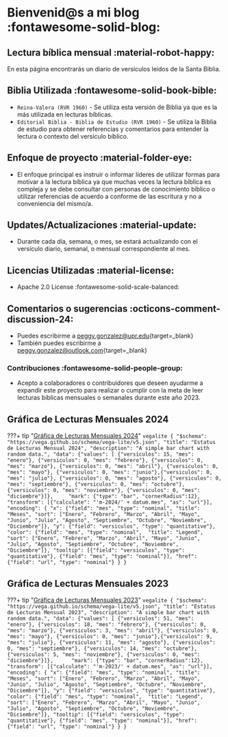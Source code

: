 # Bienvenid@s a mi blog :fontawesome-solid-blog:
## Lectura bíblica mensual :material-robot-happy:

En esta página encontrarás un diario de versículos leídos de la Santa Biblia.    

## Biblia Utilizada :fontawesome-solid-book-bible:

* `Reina-Valera (RVR 1960)` - Se utiliza esta versión de Biblia ya que es la más utilizada en lecturas bíblicas. 
* `Editorial Biblia - Biblia de Estudio (RVR 1960)` - Se utiliza la Biblia de estudio para obtener referencias y comentarios para entender la lectura o contexto del versículo bíblico.


## Enfoque de proyecto :material-folder-eye:

- El enfoque principal es instruir o informar líderes de utilizar formas para motivar a la lectura bíblica ya que muchas veces la lectura bíblica es compleja y se debe consultar con personas de conocimiento bíblico o utilizar referencias de acuerdo a conforme de las escritura y no a conveniencia del mismo/a.

## Updates/Actualizaciones :material-update:

- Durante cada día, semana, o mes, se estará actualizando con el versículo diario, semanal, o mensual correspondiente al mes.

## Licencias Utilizadas :material-license:
- Apache 2.0 License :fontawesome-solid-scale-balanced:

## Comentarios o sugerencias :octicons-comment-discussion-24:

- Puedes escribirme a [peggy.gonzalez@upr.edu](mailto:peggy.gonzalez@upr.edu){target=_blank}
- También puedes escribirme a [peggy.gonzalez@outlook.com](mailto:peggy.gonzalez@outlook.com){target=_blank}

### Contribuciones :fontawesome-solid-people-group:

- Acepto a colaboradores o contribuidores que deseen ayudarme a expandir este proyecto para realizar o cumplir con la meta de leer lecturas bíblicas mensuales o semanales durante este año 2023. 

## Gráfica de Lecturas Mensuales 2024
???+ tip "[Gráfica de Lecturas Mensuales 2024](m-2024/index.md)"
    ```vegalite
    {
        "$schema": "https://vega.github.io/schema/vega-lite/v5.json",
        "title": "Estatus de Lecturas Mensual 2024",
        "description": "A simple bar chart with random data.",
        "data": {"values": [
                {"versiculos": 15, "mes": "enero"}, {"versiculos": 0, "mes": "febrero"}, {"versiculos": 0, "mes": "marzo"}, {"versiculos": 0, "mes": "abril"}, {"versiculos": 0, "mes": "mayo"}, {"versiculos": 0, "mes": "junio"},{"versiculos": 0, "mes": "julio"}, {"versiculos": 0, "mes": "agosto"}, {"versiculos": 0, "mes": "septiembre"}, {"versiculos": 0, "mes": "octubre"}, {"versiculos": 0, "mes": "noviembre"}, {"versiculos": 0, "mes": "diciembre"}]},    
        "mark": {"type": "bar", "cornerRadius":12},
        "transform": [{"calculate": "'m-2024/' + datum.mes", "as": "url"}],
        "encoding": {
            "x": {"field": "mes", "type": "nominal", "title": "Meses", "sort": ["Enero", "Febrero", "Marzo", "Abril", "Mayo", "Junio", "Julio", "Agosto", "Septiembre", "Octubre", "Noviembre", "Diciembre"]},
            "y": {"field": "versiculos", "type": "quantitative"},
            "color": {"field": "mes", "type": "nominal",  "title": "Legend", "sort": ["Enero", "Febrero", "Marzo", "Abril", "Mayo", "Junio", "Julio", "Agosto", "Septiembre", "Octubre", "Noviembre", "Diciembre"]},
            "tooltip": [{"field": "versiculos", "type": "quantitative"}, {"field": "mes", "type": "nominal"}],
            "href": {"field": "url", "type": "nominal"}
        }
    }
    ```

## Gráfica de Lecturas Mensuales 2023
???+ tip "[Gráfica de Lecturas Mensuales 2023](m-2023/index.md)"
    ```vegalite
    {
        "$schema": "https://vega.github.io/schema/vega-lite/v5.json",
        "title": "Estatus de Lecturas Mensual 2023",
        "description": "A simple bar chart with random data.",
        "data": {"values": [
                {"versiculos": 51, "mes": "enero"}, {"versiculos": 18, "mes": "febrero"}, {"versiculos": 0, "mes": "marzo"}, {"versiculos": 3, "mes": "abril"}, {"versiculos": 0, "mes": "mayo"}, {"versiculos": 0, "mes": "junio"},{"versiculos": 9, "mes": "julio"}, {"versiculos": 11, "mes": "agosto"}, {"versiculos": 0, "mes": "septiembre"}, {"versiculos": 14, "mes": "octubre"}, {"versiculos": 5, "mes": "noviembre"}, {"versiculos": 0, "mes": "diciembre"}]},     
        "mark": {"type": "bar", "cornerRadius":12},
        "transform": [{"calculate": "'m-2023/' + datum.mes", "as": "url"}],
        "encoding": {
            "x": {"field": "mes", "type": "nominal", "title": "Meses", "sort": ["Enero", "Febrero", "Marzo", "Abril", "Mayo", "Junio", "Julio", "Agosto", "Septiembre", "Octubre", "Noviembre", "Diciembre"]},
            "y": {"field": "versiculos", "type": "quantitative"},
            "color": {"field": "mes", "type": "nominal",  "title": "Legend", "sort": ["Enero", "Febrero", "Marzo", "Abril", "Mayo", "Junio", "Julio", "Agosto", "Septiembre", "Octubre", "Noviembre", "Diciembre"]},
            "tooltip": [{"field": "versiculos", "type": "quantitative"}, {"field": "mes", "type": "nominal"}],
            "href": {"field": "url", "type": "nominal"}
        }
    }
    ```
    